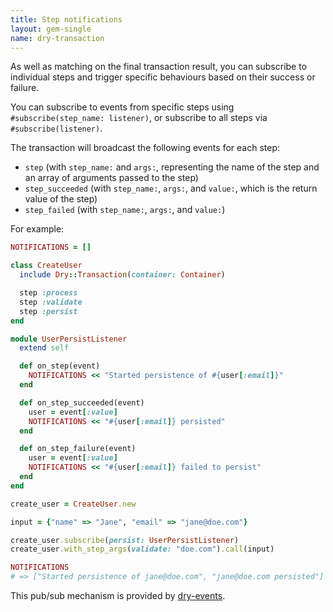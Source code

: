 ```yaml
---
title: Step notifications
layout: gem-single
name: dry-transaction
---
```


As well as matching on the final transaction result, you can subscribe to individual steps and trigger specific behaviours based on their success or failure.

You can subscribe to events from specific steps using `#subscribe(step_name: listener)`, or subscribe to all steps via `#subscribe(listener)`.

The transaction will broadcast the following events for each step:

- `step` (with `step_name:` and `args:`, representing the name of the step and an array of arguments passed to the step)
- `step_succeeded` (with `step_name:`, `args:`, and `value:`, which is the return value of the step)
- `step_failed` (with `step_name:`, `args:`, and `value:`)

For example:

```ruby
NOTIFICATIONS = []

class CreateUser
  include Dry::Transaction(container: Container)

  step :process
  step :validate
  step :persist
end

module UserPersistListener
  extend self

  def on_step(event)
    NOTIFICATIONS << "Started persistence of #{user[:email]}"
  end

  def on_step_succeeded(event)
    user = event[:value]
    NOTIFICATIONS << "#{user[:email]} persisted"
  end

  def on_step_failure(event)
    user = event[:value]
    NOTIFICATIONS << "#{user[:email]} failed to persist"
  end
end

create_user = CreateUser.new

input = {"name" => "Jane", "email" => "jane@doe.com"}

create_user.subscribe(persist: UserPersistListener)
create_user.with_step_args(validate: "doe.com").call(input)

NOTIFICATIONS
# => ["Started persistence of jane@doe.com", "jane@doe.com persisted"]
```

This pub/sub mechanism is provided by [dry-events](/gems/dry-events).
